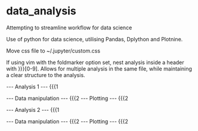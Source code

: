 # data_analysis
Attempting to streamline workflow for data science

Use of python for data science, utilising Pandas, Dplython and Plotnine.

Move css file to ~/.jupyter/custom.css

If using vim with the foldmarker option set, nest analysis inside a header with }}}[0-9]. Allows for multiple analysis in the same file, while maintaining a clear structure to the analysis.

--- Analysis 1 --- {{{1

--- Data manipulation --- {{{2
--- Plotting --- {{{2

--- Analysis 2 --- {{{1

--- Data manipulation --- {{{2
--- Plotting --- {{{2
